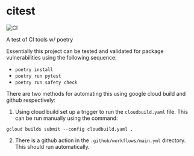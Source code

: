 # citest
![CI](https://github.com/devries/citest/workflows/CI/badge.svg?branch=master)

A test of CI tools w/ poetry

Essentially this project can be tested and validated for package vulnerabilities using the following sequence:
- `poetry install`
- `poetry run pytest`
- `poetry run safety check`

There are two methods for automating this using google cloud build and github respectively:

1. Using cloud build set up a trigger to run the `cloudbuild.yaml` file. This can be run manually using the command:

```
gcloud builds submit --config cloudbuild.yaml .
```

2. There is a github action in the `.github/workflows/main.yml` directory. This should run automatically.
